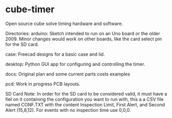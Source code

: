 # cube-timer
Open source cube solve timing hardware and software.

Directories:
arduino:
Sketch intended to run on an Uno board or the older 2009.   Minor changes would work on other boards, like the card select pin for the SD card.

case:
Freecad designs for a basic case and lid.

desktop:
Python GUI app for configuring and controlling the timer.

docs:
Original plan and some current parts costs examples

pcd:
Work in progress PCB layouts.

SD Card Note:
In order for the SD card to be considered valid, it must have a fiel on it containing the configuration you want to run with, this a a CSV file named CONF.TXT with the content Inspection Limit, First Alert, and Second Alert (15,8,12).  For events with no inspection time use 0,0,0.